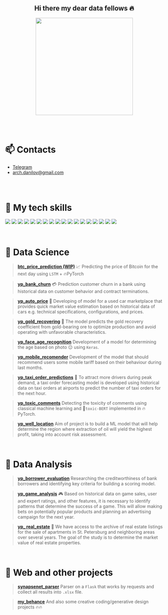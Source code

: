 <br>
<br>
<h2 align="center">
Hi there my dear data fellows 🔥
</h2>

<div id="gif" align="center">
  <img src="https://media.tenor.com/GOj9ZF_-ZOcAAAAM/cat.gif" width="310"/>
</div>
<br>
<br>
<br>



<h1> 📫 Contacts </h1>

- [Telegram](https://t.me/ddanilov0) 
- [arch.danilov@gmail.com](arch.danilov@gmail.com)

<br>



<br>

<h1>🔧 My tech skills</h1>
<!-- flat-square -->

<p align="left">
<img src="https://img.shields.io/badge/Numpy-darkblue.svg?style=for-the-badge&logo=numpy&logoColor=darkviolet&color=0d1117" />
<img src="https://img.shields.io/badge/Pandas-%23150458.svg?style=for-the-badge&logo=pandas&logoColor=darkblue&color=0d1117" />
<img src="https://img.shields.io/badge/Plotly-%233F4F75.svg?style=for-the-badge&logo=plotly&logoColor=darkblue&color=0d1117" />
<img src="https://img.shields.io/badge/SciPy-%230C55A5.svg?style=for-the-badge&logo=scipy&logoColor=blue&color=0d1117" />
<img src="https://img.shields.io/badge/PostgreSQL-%23316192.svg?style=for-the-badge&logo=postgresql&logoColor=blue&color=0d1117" />
<img src="https://img.shields.io/badge/Python-3670A0?style=for-the-badge&logo=python&logoColor=blue&color=0d1117" />
<img src="https://img.shields.io/badge/Excel-darkgreen?style=for-the-badge&logo=microsoft-excel&logoColor=green&color=0d1117" />
<img src="https://img.shields.io/badge/Tableau-E97627?style=for-the-badge&logo=Tableau&logoColor=yellow&color=0d1117" />
<img src="https://img.shields.io/badge/PowerBI-E97627?style=for-the-badge&logo=PowerBI&logoColor=oranged&color=0d1117" />
<img src="https://img.shields.io/badge/Sklearn-%23F7931E.svg?style=for-the-badge&logo=scikit-learn&logoColor=orange&color=0d1117" />
<img src="https://img.shields.io/badge/postman-orange.svg?style=for-the-badge&logo=postman&logoColor=orange&color=0d1117" />
<img src="https://img.shields.io/badge/jupyter-orange.svg?style=for-the-badge&logo=jupyter&logoColor=orange&color=0d1117" />
<img src="https://img.shields.io/badge/TensorFlow-%23FF6F00.svg?style=for-the-badge&logo=TensorFlow&logoColor=orangered&color=0d1117" />
<img src="https://img.shields.io/badge/PyTorch-%23EE4C2C.svg?style=for-the-badge&logo=PyTorch&logoColor=%23D00000&color=0d1117" />
<img src="https://img.shields.io/badge/Keras-%23D00000.svg?style=for-the-badge&logo=Keras&logoColor=%23D00000&color=0d1117" />
  <img src="https://img.shields.io/badge/flask-%23000.svg?style=for-the-badge&logo=flask&logoColor=white&color=0d1117" />
  <img src="https://img.shields.io/badge/bash-%23000.svg?style=for-the-badge&logo=gnu-bash&logoColor=white&color=0d1117" />
<img src="https://img.shields.io/badge/-VBA-greendark?style=for-the-badge&logoColor=white&color=0d1117" />
</p>


<br>


<h1>🔬 Data Science</h1>


<blockquote>

[**btc_price_prediction (WIP)**](https://github.com/ootho/btc_timeseries_analysis/blob/master/price_prediction.ipynb) 
📈 Predicting the price of Bitcoin for the next day using `LSTM` + 🔥PyTorch 
</blockquote>

<blockquote>

[**yp_bank_churn**](https://github.com/ootho/data_science/blob/main/yp_bank_churn/bank_churn.ipynb)
💳 Prediction customer churn in a bank using historical data on customer behavior and contract terminations.
</blockquote>

<blockquote>

[**yp_auto_price**](https://github.com/ootho/data_science/blob/main/yp_auto_price_prediction/auto_price.ipynb)
🚗 Developing of model for a used car marketplace that provides quick market value estimation based on historical data of cars e.g. technical specifications, configurations, and prices.
</blockquote>

<blockquote>

[**yp_gold_recovering**](https://github.com/ootho/data_science/blob/main/yp_gold_recovering/gold_recovering.ipynb)
🧈 The model predicts the gold recovery coefficient from gold-bearing ore to optimize production and avoid operating with unfavorable characteristics.
</blockquote>

<blockquote>

[**yp_face_age_recognition**](https://github.com/ootho/data_science/blob/main/yp_face_age_recognition_keras/face_age_recognition_keras.ipynb)
Development of a model for determining the age based on photo 😐 using `Keras`.
</blockquote>

<blockquote>

[**yp_mobile_recomender**](https://github.com/ootho/data_science/blob/main/yp_mobile_recomender/mobile_recomender.ipynb)
 Development of the model that should recommend users some mobile tariff based on their behaviour during last months.
</blockquote>

<blockquote>

[**yp_taxi_order_predictions**](https://github.com/ootho/data_science/tree/main/yp_taxi_orders_prediction)
🚖 To attract more drivers during peak demand, a taxi order forecasting model is developed using historical data on taxi orders at airports to predict the number of taxi orders for the next hour.
</blockquote>

<blockquote>

[**yp_toxic_comments**](https://github.com/ootho/data_science/blob/main/yp_toxic_comments/toxic_comments.ipynb)
 Detecting the toxicity of comments using classical machine learning and 🤗`toxic-BERT` implemented in 🔥PyTorch.
</blockquote>

<blockquote>

[**yp_well_location**](https://github.com/ootho/data_science/blob/main/yp_well_location/well_location.ipynb)
 Aim of project is to build a ML model that will help determine the region where extraction of oil will yield the highest profit, taking into account risk assessment.
</blockquote>
<br>


<h1>🔭 Data Analysis</h1>

<blockquote>

[**yp_borrower_evaluation**](https://github.com/ootho/data_analysis/blob/main/yp_borrower_evaluation/yp_borrower_evaluation.ipynb)
 Researching the creditworthiness of bank borrowers and identifying key criteria for building a scoring model.
</blockquote>

<blockquote>

[**yp_game_analysis**](https://github.com/ootho/data_analysis/blob/main/yp_game_analysis/game_analysis.ipynb)
 🎮 Based on historical data on game sales, user and expert ratings, and other features, it is necessary to identify patterns that determine the success of a game. This will allow making bets on potentially popular products and planning an advertising campaign for the next year.
</blockquote>

<blockquote>

[**yp_    real_estate**](https://github.com/ootho/data_analysis/blob/main/yp_real_estate/real_estate.ipynb)
 🏡 We have access to the archive of real estate listings for the sale of apartments in St. Petersburg and neighboring areas over several years. The goal of the study is to determine the market value of real estate properties.
</blockquote>





<br>


<h1>💾 Web and other projects</h1>

<blockquote>

[**synapsenet_parser**](https://github.com/ootho/synapsenet_to_excel)
 Parser on a `Flask` that works by requests and collect all results into `.xlsx` file.
</blockquote>

<blockquote>

[**my_behance**](https://www.behance.net/daniildanilov)
 And also some creative coding/generative design projects 🔥🔥
</blockquote>

<br>
